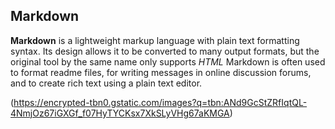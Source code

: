 ## Markdown

**Markdown** is a lightweight markup language with plain text formatting syntax. Its design allows it to be converted to many output formats, but the original tool by the same name only supports *HTML* Markdown is often used to format readme files, for writing messages in online discussion forums, and to create rich text using a plain text editor.

(https://encrypted-tbn0.gstatic.com/images?q=tbn:ANd9GcStZRfIqtQL-4NmjOz67iGXGf_f07HyTYCKsx7XkSLyVHg67aKMGA)

